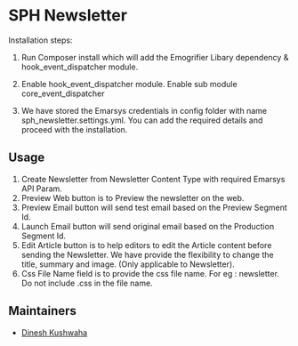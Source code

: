 # SPH Newsletter

Installation steps: 

1) Run Composer install which will add the Emogrifier Libary dependency &
hook_event_dispatcher module.

2) Enable hook_event_dispatcher module.
Enable sub module core_event_dispatcher

3) We have stored the Emarsys credentials in config folder
with name sph_newsletter.settings.yml. You can add the required details and proceed with the installation.


## Usage

1) Create Newsletter from Newsletter Content Type with required
Emarsys API Param.
2) Preview Web button is to Preview the newsletter on the web.
3) Preview Email button will send test email based on the Preview Segment Id.
4) Launch Email button will send original email based on the Production Segment Id.
5) Edit Article button is to help editors to edit the Article content before sending the 
Newsletter. We have provide the flexibility to change the title, summary and image. (Only applicable to Newsletter).
6) Css File Name field is to provide the css file name.
For eg : newsletter. Do not include .css in the file name.


## Maintainers

* [Dinesh Kushwaha](https://github.com/Dineshkushwaha)
